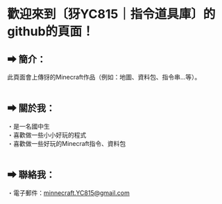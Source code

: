 # 歡迎來到〔犽YC815｜指令道具庫〕的github的頁面！

## <b> ➡ 簡介</b>：
此頁面會上傳犽的Minecraft作品（例如：地圖、資料包、指令串...等）。<br><br>


## <b> ➡ 關於我</b>：
・是一名國中生<br>
・喜歡做一些小小好玩的程式<br>
・喜歡做一些好玩的Minecraft指令、資料包<br><br>


## <b> ➡ 聯絡我</b>：
・電子郵件：minnecraft.YC815@gmail.com
